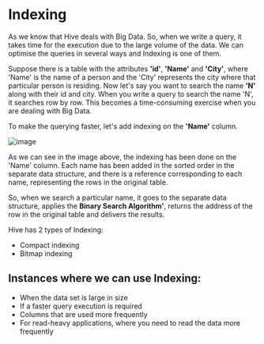 # Indexing

As we know that Hive deals with Big Data. So, when we write a query, it takes time for the execution due to the large volume of the data. We can optimise the queries in several ways and Indexing is one of them.

Suppose there is a table with the attributes **'id'**, **'Name'** and **'City'**, where 'Name' is the name of a person and the 'City' represents the city where that particular person is residing. Now let's say you want to search the name **'N'** along with their id and city. When you write a query to search the name 'N', it searches row by row. This becomes a time-consuming exercise when you are dealing with Big Data.

To make the querying faster, let's add indexing on the **'Name'** column.

![image](https://user-images.githubusercontent.com/56078504/203054175-94560771-a6c0-484d-b4ff-0e213b2af8d6.png)

As we can see in the image above, the indexing has been done on the 'Name' column. Each name has been added in the sorted order in the separate data structure, and there is a reference corresponding to each name, representing the rows in the original table.

So, when we search a particular name, it goes to the separate data structure, applies the **Binary Search Algorithm'**, returns the address of the row in the original table and delivers the results.

Hive has 2 types of Indexing: 
- Compact indexing
- Bitmap indexing

## Instances where we can use Indexing:
- When the data set is large in size
- If a faster query execution is required
- Columns that are used more frequently
- For read-heavy applications, where you need to read the data more frequently


